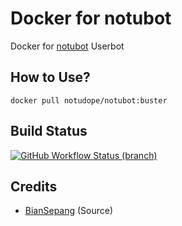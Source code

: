 # Docker for notubot
Docker for [notubot](https://github.com/notudope/notubot) Userbot

## How to Use?
```
docker pull notudope/notubot:buster
```

## Build Status
<a href="https://github.com/notudope/Docker/actions?query=branch%3Amain"> <img alt="GitHub Workflow Status (branch)" src="https://img.shields.io/github/workflow/status/notudope/Docker/Docker%20Build/main?color=blue&label=Docker%20build&logo=github%20actions&logoColor=green&style=for-the-badge" /></a>

## Credits
* [BianSepang](https://github.com/BianSepang/Docker) (Source)
